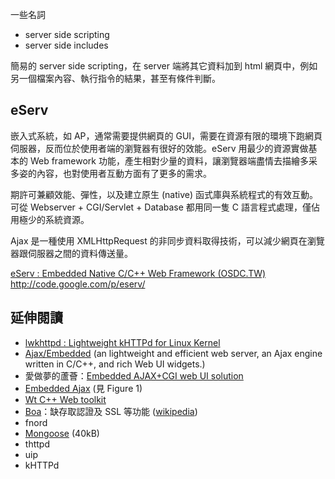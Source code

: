 一些名詞
* server side scripting
* server side includes

簡易的 server side scripting，在 server 端將其它資料加到 html 網頁中，例如另一個檔案內容、執行指令的結果，甚至有條件判斷。

## eServ
嵌入式系統，如 AP，通常需要提供網頁的 GUI，需要在資源有限的環境下跑網頁伺服器，反而位於使用者端的瀏覽器有很好的效能。eServ 用最少的資源實做基本的 Web framework 功能，產生相對少量的資料，讓瀏覽器端盡情去描繪多采多姿的內容，也對使用者互動方面有了更多的需求。

期許可兼顧效能、彈性，以及建立原生 (native) 函式庫與系統程式的有效互動。可從 Webserver + CGI/Servlet + Database 都用同一隻 C 語言程式處理，僅佔用極少的系統資源。

Ajax 是一種使用 XMLHttpRequest 的非同步資料取得技術，可以減少網頁在瀏覽器跟伺服器之間的資料傳送量。

[eServ : Embedded Native C/C++ Web Framework (OSDC.TW)](http://osdc.tw/2010/04/schedule_eserv_embedded_native.html)
http://code.google.com/p/eserv/

## 延伸閱讀
* [lwkhttpd : Lightweight kHTTPd for Linux Kernel](http://orzlab.blogspot.com/2007/03/lwkhttpd-lightweight-khttpd-for-linux.html)
* [Ajax/Embedded](http://orzlab.blogspot.com/2007/03/ajaxembedded.html) (an lightweight and efficient web server, an Ajax engine written in C/C++, and rich Web UI widgets.)
* 愛做夢的蘆薈：[Embedded AJAX+CGI web UI solution](http://daydreamer.idv.tw/rewrite.php/read-4.html)
* [Embedded Ajax](http://www.access-company.com/PDF/NetFront/Ajax%20white%20paper.pdf) (見 Figure 1)
* [Wt C++ Web toolkit](http://www.webtoolkit.eu/wt)
* [Boa](http://www.boa.org/)：缺存取認證及 SSL 等功能 ([wikipedia](http://en.wikipedia.org/wiki/Boa_%28web_server%29)) 
* fnord
* [Mongoose](http://code.google.com/p/mongoose/) (40kB)
* thttpd
* uip
* kHTTPd
